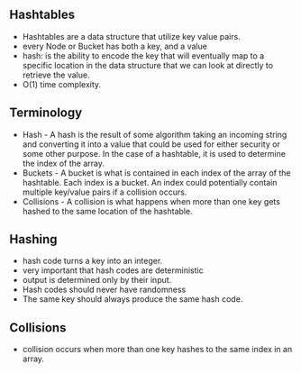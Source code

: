 ## Hashtables
- Hashtables are a data structure that utilize key value pairs.
- every Node or Bucket has both a key, and a value
- hash: is the ability to encode the key that will eventually map to a specific location in the data structure that we can look at directly to retrieve the value.
- O(1) time complexity.

## Terminology
- Hash - A hash is the result of some algorithm taking an incoming string and converting it into a value that could be used for either security or some other purpose. In the case of a hashtable, it is used to determine the index of the array.
- Buckets - A bucket is what is contained in each index of the array of the hashtable. Each index is a bucket. An index could potentially contain multiple key/value pairs if a collision occurs.
- Collisions - A collision is what happens when more than one key gets hashed to the same location of the hashtable.

## Hashing
- hash code turns a key into an integer.
- very important that hash codes are deterministic
- output is determined only by their input.
- Hash codes should never have randomness
- The same key should always produce the same hash code.

## Collisions
- collision occurs when more than one key hashes to the same index in an array.